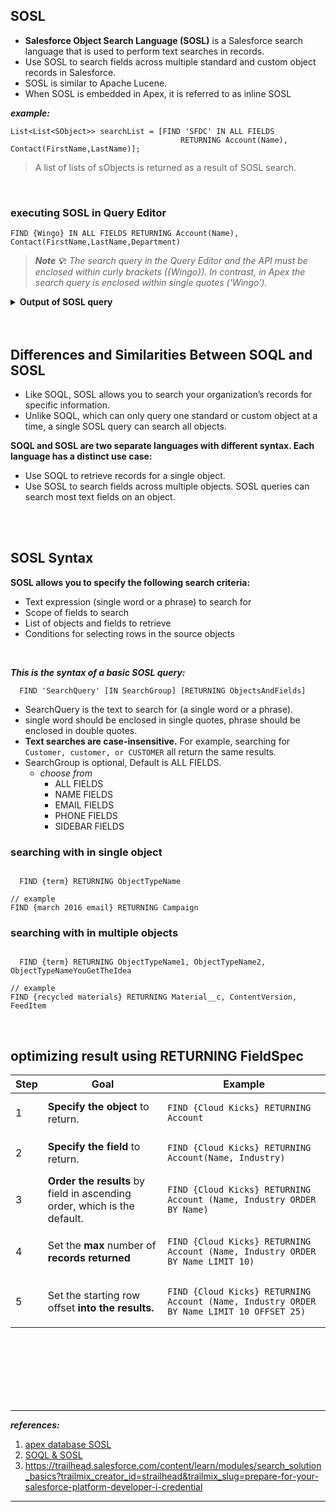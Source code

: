 ## SOSL
- **Salesforce Object Search Language (SOSL)** is a Salesforce search language that is used to perform text searches in records. 
- Use SOSL to search fields across multiple standard and custom object records in Salesforce. 
- SOSL is similar to Apache Lucene.
- When SOSL is embedded in Apex, it is referred to as inline SOSL

***example:***
```apex
List<List<SObject>> searchList = [FIND 'SFDC' IN ALL FIELDS 
                                      RETURNING Account(Name), Contact(FirstName,LastName)];
```

> A list of lists of sObjects is returned as a result of SOSL search.


<br/>

### executing SOSL in Query Editor
```
FIND {Wingo} IN ALL FIELDS RETURNING Account(Name), Contact(FirstName,LastName,Department)
```

> ***Note 💡:*** _The search query in the Query Editor and the API must be enclosed within curly brackets ({Wingo}). In contrast, in Apex the search query is enclosed within single quotes ('Wingo')._

<details>
<summary> <b> Output of SOSL query </b> </summary>
<p>

---

![image](https://user-images.githubusercontent.com/63545175/194244331-54396259-8c6d-4022-888c-dc942ded4084.png)

---

</p>
</details>


<br/>

<br/>

## Differences and Similarities Between SOQL and SOSL
- Like SOQL, SOSL allows you to search your organization’s records for specific information. 
- Unlike SOQL, which can only query one standard or custom object at a time, a single SOSL query can search all objects.

**SOQL and SOSL are two separate languages with different syntax. Each language has a distinct use case:**
- Use SOQL to retrieve records for a single object.
- Use SOSL to search fields across multiple objects. SOSL queries can search most text fields on an object.

<br/>

<br/>


## SOSL Syntax
**SOSL allows you to specify the following search criteria:**
- Text expression (single word or a phrase) to search for
- Scope of fields to search
- List of objects and fields to retrieve
- Conditions for selecting rows in the source objects

<br/>

***This is the syntax of a basic SOSL query:***
```
  FIND 'SearchQuery' [IN SearchGroup] [RETURNING ObjectsAndFields]
```

- SearchQuery is the text to search for (a single word or a phrase). 
- single word should be enclosed in single quotes, phrase should be enclosed in double quotes.
- **Text searches are case-insensitive.** For example, searching for ``Customer, customer, or CUSTOMER`` all return the same results.
- SearchGroup is optional, Default is ALL FIELDS.
  - _choose from_ 
    - ALL FIELDS
    - NAME FIELDS
    - EMAIL FIELDS
    - PHONE FIELDS
    - SIDEBAR FIELDS


### searching with in single object
```apex

  FIND {term} RETURNING ObjectTypeName

```

```apex
// example
FIND {march 2016 email} RETURNING Campaign

```


### searching with in multiple objects
```apex

  FIND {term} RETURNING ObjectTypeName1, ObjectTypeName2, ObjectTypeNameYouGetTheIdea

```

```apex
// example
FIND {recycled materials} RETURNING Material__c, ContentVersion, FeedItem  

```

<br/>

## optimizing result using RETURNING FieldSpec

<table>
<thead>
     <tr>
      <th>Step</th>
      <th>Goal</th>
      <th>Example</th>
     </tr>
</thead>

<tbody>
<tr>
<td>1</td>
<td><b>Specify the object</b> to return.</td>
<td>
       
```apex
FIND {Cloud Kicks} RETURNING Account
```

</td>
</tr>

<tr>
<td>2</td>
<td><b>Specify the field</b> to return.</td>
<td>
       
```apex
FIND {Cloud Kicks} RETURNING Account(Name, Industry)
```

</td>
</tr>

<tr>
<td>3</td>
<td><b>Order the results</b> by field in ascending order, which is the default.</td>
<td>
       
```apex
FIND {Cloud Kicks} RETURNING Account (Name, Industry ORDER BY Name)
```

</td>
</tr>

<tr>
<td>4</td>
<td>Set the <b>max</b> number of <b>records returned</b></td>
<td>
       
```apex
FIND {Cloud Kicks} RETURNING Account (Name, Industry ORDER BY Name LIMIT 10)
```

</td>
</tr>

<tr>
<td>5</td>
<td>Set the starting </b>row offset<b> into the results.</td>
<td>

```apex
FIND {Cloud Kicks} RETURNING Account (Name, Industry ORDER BY Name LIMIT 10 OFFSET 25)
```

</td>
</tr>
</tbody>
</table>
   
   
   
   
   
   

<br/>

<br/>

<br/>

<br/>

<br/>

<br/>


---
***references:***

1. [apex database SOSL](https://trailhead.salesforce.com/en/content/learn/modules/apex_database/apex_database_sosl)
2. [SOQL & SOSL](https://developer.salesforce.com/docs/atlas.en-us.224.0.soql_sosl.meta/soql_sosl/)
3. https://trailhead.salesforce.com/content/learn/modules/search_solution_basics?trailmix_creator_id=strailhead&trailmix_slug=prepare-for-your-salesforce-platform-developer-i-credential


---
